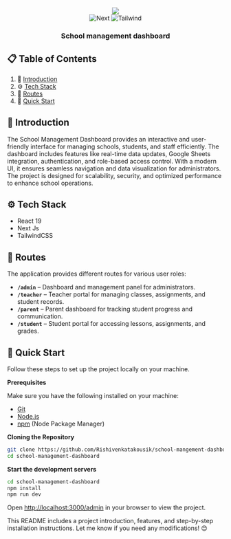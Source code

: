 <div align="center">
  <br />
    <a href="https://school-mangement-dashboard.vercel.app/admin" target="_blank">
      <img src="https://res.cloudinary.com/dibvsl8ic/image/upload/v1742586531/Screenshot_2025-03-22_010642_hyetah.png">
    </a>
  <br />

  <div>
    <img src="https://img.shields.io/badge/-Next.js-black?style=for-the-badge&logo=next.js&logoColor=white" alt="Next" />
    <img src="https://img.shields.io/badge/-Tailwind%20CSS-black?style=for-the-badge&logo=tailwindcss&logoColor=white&color=38B2AC" alt="Tailwind" />

  </div>

<h3 align="center">School management dashboard</h3>

</div>

## 📋 <a name="table">Table of Contents</a>

1. 🤖 [Introduction](#introduction)
2. ⚙️ [Tech Stack](#tech-stack)
3. 🔋 [Routes](#routes)
4. 🤸 [Quick Start](#quick-start)

## <a name="introduction">🤖 Introduction</a>

The School Management Dashboard provides an interactive and user-friendly interface for managing schools, students, and staff efficiently. The dashboard includes features like real-time data updates, Google Sheets integration, authentication, and role-based access control. With a modern UI, it ensures seamless navigation and data visualization for administrators. The project is designed for scalability, security, and optimized performance to enhance school operations.

## <a name="tech-stack">⚙️ Tech Stack</a>

- React 19
- Next Js
- TailwindCSS

## <a name="routes">🔋 Routes</a>

The application provides different routes for various user roles:

- **`/admin`** – Dashboard and management panel for administrators.
- **`/teacher`** – Teacher portal for managing classes, assignments, and student records.
- **`/parent`** – Parent dashboard for tracking student progress and communication.
- **`/student`** – Student portal for accessing lessons, assignments, and grades.

## <a name="quick-start">🤸 Quick Start</a>

Follow these steps to set up the project locally on your machine.

**Prerequisites**

Make sure you have the following installed on your machine:

- [Git](https://git-scm.com/)
- [Node.js](https://nodejs.org/en)
- [npm](https://www.npmjs.com/) (Node Package Manager)

**Cloning the Repository**

```bash
git clone https://github.com/Rishivenkatakousik/school-mangement-dashboard.git
cd school-management-dashboard
```

**Start the development servers**

```bash
cd school-management-dashboard
npm install
npm run dev
```

Open [http://localhost:3000/admin](http://localhost:3000/admin) in your browser to view the project.

This README includes a project introduction, features, and step-by-step installation instructions. Let me know if you need any modifications! 😊
